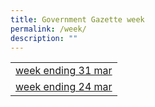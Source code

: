 ```yaml
---
title: Government Gazette week
permalink: /week/
description: ""
---
```

|  |
| -------- | 
| [week ending 31 mar](/government-gazette/2023/31mar2023/) |
| [week ending 24 mar](/government-gazette/2023/24mar2023/) |